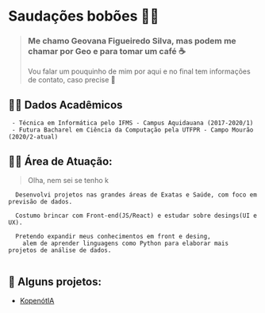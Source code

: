 # Saudações bobões :ng_woman:
> ### Me chamo Geovana Figueiredo Silva, mas podem me chamar por Geo e para tomar um café :coffee:
> Vou falar um pouquinho de mim por aqui e no final tem informações de contato, caso precise :hugs:

## :student: Dados Acadêmicos
```
 - Técnica em Informática pelo IFMS - Campus Aquidauana (2017-2020/1)
 - Futura Bacharel em Ciência da Computação pela UTFPR - Campo Mourão (2020/2-atual)
```
## :woman_technologist: Área de Atuação:
>Olha, nem sei se tenho k 
```
  Desenvolvi projetos nas grandes áreas de Exatas e Saúde, com foco em previsão de dados. 
  
  Costumo brincar com Front-end(JS/React) e estudar sobre desings(UI e UX).
  
  Pretendo expandir meus conhecimentos em front e desing, 
    alem de aprender linguagens como Python para elaborar mais projetos de análise de dados.
    
```
## :office: Alguns projetos: 
-   [KopenótIA](https://github.com/eugeogeo/KopenotIA)


